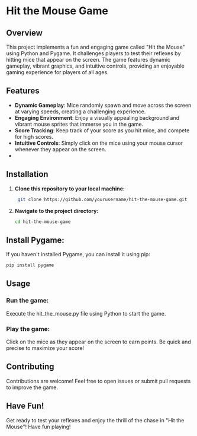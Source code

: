 # Hit the Mouse Game

## Overview
This project implements a fun and engaging game called "Hit the Mouse" using Python and Pygame. It challenges players to test their reflexes by hitting mice that appear on the screen. The game features dynamic gameplay, vibrant graphics, and intuitive controls, providing an enjoyable gaming experience for players of all ages.

## Features
- **Dynamic Gameplay**: Mice randomly spawn and move across the screen at varying speeds, creating a challenging experience.
- **Engaging Environment**: Enjoy a visually appealing background and vibrant mouse sprites that immerse you in the game.
- **Score Tracking**: Keep track of your score as you hit mice, and compete for high scores.
- **Intuitive Controls**: Simply click on the mice using your mouse cursor whenever they appear on the screen.
- 
## Installation

1. **Clone this repository to your local machine:**
   
   ```bash
    git clone https://github.com/yourusername/hit-the-mouse-game.git
    ```

2. **Navigate to the project directory:**

    ```bash
    cd hit-the-mouse-game
    ```

## Install Pygame:

If you haven't installed Pygame, you can install it using pip:

```bash
pip install pygame
```

## Usage

### Run the game:

Execute the hit_the_mouse.py file using Python to start the game.

### Play the game:

Click on the mice as they appear on the screen to earn points.
Be quick and precise to maximize your score!

## Contributing
Contributions are welcome! Feel free to open issues or submit pull requests to improve the game.

## Have Fun!
Get ready to test your reflexes and enjoy the thrill of the chase in "Hit the Mouse"! Have fun playing!
